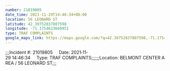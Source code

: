 ```yaml
---
number: 21019805
date_time: 2021-11-29T14:46:34+00:00
location: 56 LEONARD ST
latitude: 42.39752837807598
longitude: -71.1754623660951
type: TRAF COMPLAINTS
google_maps_link: https://maps.google.com/?q=42.39752837807598,-71.1754623660951
---
```


;;;Incident #: 21019805     Date: 2021‐11‐29 14:46:34     Type: TRAF COMPLAINTS;;;;;;Location: BELMONT CENTER AREA / 56 LEONARD ST;;;
